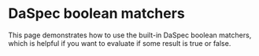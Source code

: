 # DaSpec boolean matchers

This page demonstrates how to use the built-in DaSpec boolean matchers, which is helpful if you want to evaluate if some result is true or false. 


